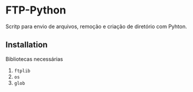 # FTP-Python
Scritp para envio de arquivos, remoção e criação de diretório  com Pyhton.
## Installation
Bibliotecas necessárias
1. `ftplib`
2. `os`
3. `glob`

